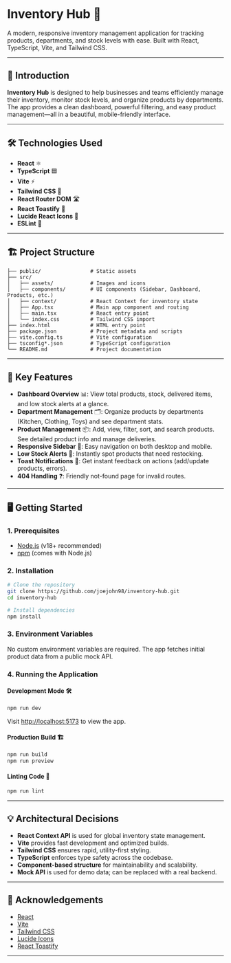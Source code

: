 # Inventory Hub 🏢

A modern, responsive inventory management application for tracking products, departments, and stock levels with ease. Built with React, TypeScript, Vite, and Tailwind CSS.

---

## 🚀 Introduction

**Inventory Hub** is designed to help businesses and teams efficiently manage their inventory, monitor stock levels, and organize products by departments. The app provides a clean dashboard, powerful filtering, and easy product management—all in a beautiful, mobile-friendly interface.

---

## 🛠️ Technologies Used

- **React** ⚛️
- **TypeScript** 🟦
- **Vite** ⚡
- **Tailwind CSS** 🎨
- **React Router DOM** 🛣️
- **React Toastify** 🔔
- **Lucide React Icons** 🎯
- **ESLint** 🧹

---

## 🏗️ Project Structure

```
├── public/                # Static assets
├── src/
│   ├── assets/            # Images and icons
│   ├── components/        # UI components (Sidebar, Dashboard, Products, etc.)
│   ├── context/           # React Context for inventory state
│   ├── App.tsx            # Main app component and routing
│   ├── main.tsx           # React entry point
│   └── index.css          # Tailwind CSS import
├── index.html             # HTML entry point
├── package.json           # Project metadata and scripts
├── vite.config.ts         # Vite configuration
├── tsconfig*.json         # TypeScript configuration
└── README.md              # Project documentation
```

---

## 📝 Key Features

- **Dashboard Overview** 📊: View total products, stock, delivered items, and low stock alerts at a glance.
- **Department Management** 🗂️: Organize products by departments (Kitchen, Clothing, Toys) and see department stats.
- **Product Management** 📦: Add, view, filter, sort, and search products. See detailed product info and manage deliveries.
- **Responsive Sidebar** 📱: Easy navigation on both desktop and mobile.
- **Low Stock Alerts** 🚨: Instantly spot products that need restocking.
- **Toast Notifications** 🔔: Get instant feedback on actions (add/update products, errors).
- **404 Handling** ❓: Friendly not-found page for invalid routes.

---

## 🖥️ Getting Started

### 1. Prerequisites

- [Node.js](https://nodejs.org/) (v18+ recommended)
- [npm](https://www.npmjs.com/) (comes with Node.js)

### 2. Installation

```bash
# Clone the repository
git clone https://github.com/joejohn98/inventory-hub.git
cd inventory-hub

# Install dependencies
npm install
```

### 3. Environment Variables

No custom environment variables are required. The app fetches initial product data from a public mock API.

### 4. Running the Application

#### Development Mode 🛠️

```bash
npm run dev
```

Visit [http://localhost:5173](http://localhost:5173) to view the app.

#### Production Build 🏗️

```bash
npm run build
npm run preview
```

#### Linting Code 🧹

```bash
npm run lint
```

---

## 💡 Architectural Decisions

- **React Context API** is used for global inventory state management.
- **Vite** provides fast development and optimized builds.
- **Tailwind CSS** ensures rapid, utility-first styling.
- **TypeScript** enforces type safety across the codebase.
- **Component-based structure** for maintainability and scalability.
- **Mock API** is used for demo data; can be replaced with a real backend.

---

## 🙏 Acknowledgements

- [React](https://react.dev/)
- [Vite](https://vitejs.dev/)
- [Tailwind CSS](https://tailwindcss.com/)
- [Lucide Icons](https://lucide.dev/)
- [React Toastify](https://fkhadra.github.io/react-toastify/)

---


